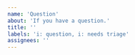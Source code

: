 ```yaml
---
name: 'Question'
about: 'If you have a question.'
title: ''
labels: 'i: question, i: needs triage'
assignees: ''
---
```

